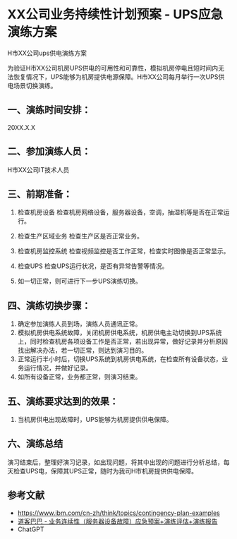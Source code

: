 # XX公司业务持续性计划预案 - UPS应急演练方案

H市XX公司ups供电演练方案

为验证H市XX公司机房UPS供电的可用性和可靠性，模拟机房停电且短时间内无法恢复情况下，UPS能够为机房提供电源保障。H市XX公司每月举行一次UPS供电场景切换演练。

## 一、演练时间安排：

20XX.X.X


## 二、参加演练人员：

H市XX公司IT技术人员


## 三、前期准备：

1.	检查机房设备
检查机房网络设备，服务器设备，空调，抽湿机等是否在正常运行。

2.	检查生产区域业务
检查生产区是否正常业务。

3.	检查机房监控系统
检查视频监控是否工作正常，检查实时图像是否正常显示。

4.	检查UPS
检查UPS运行状况，是否有异常告警等情况。

5.	如一切正常，则可进行下一步UPS演练切换。


## 四、演练切换步骤：

1.	确定参加演练人员到场，演练人员通讯正常。
2.	模拟机房供电系统故障，关闭机房供电系统，机房供电主动切换到UPS系统上，同时检查机房各项设备工作是否正常，若出现异常，做好记录并分析原因找出解决办法，若一切正常，则达到演习目的。
3.	正常运行半小时后，切换UPS系统到机房供电系统，在检查所有设备状态，业务运行情况，并做好记录。
4.	如所有设备正常，业务都正常，则演习结束。


## 五、演练要求达到的效果：

1.	当机房供电出现故障时，UPS能够为机房提供供电保障。


## 六、演练总结

演习结束后，整理好演习记录，如出现问题，将其中出现的问题进行分析总结，每天检查UPS电，保障其UPS正常，随时为我司H市机房提供供电保障。

## 参考文献

* https://www.ibm.com/cn-zh/think/topics/contingency-plan-examples
* [道客巴巴 - 业务连续性（服务器设备故障）应急预案+演练评估+演练报告](https://www.doc88.com/p-60029382557704.html)
* ChatGPT
